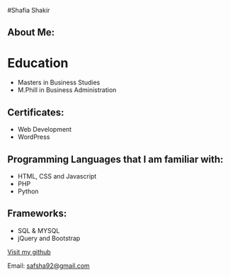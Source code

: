 #Shafia Shakir

## About Me:

# Education

- Masters in Business Studies
- M.Phill in Business Administration

## Certificates:

- Web Development
- WordPress

## Programming Languages that I am familiar with:

- HTML, CSS and Javascript
- PHP
- Python

## Frameworks:
- SQL & MYSQL
- jQuery and Bootstrap

[Visit my github](https://github.com/safsha92)

Email: safsha92@gmail.com
